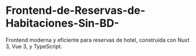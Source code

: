 # Frontend-de-Reservas-de-Habitaciones-Sin-BD-
Frontend moderna y eficiente para reservas de hotel, construida con Nuxt 3, Vue 3, y TypeScript. 

